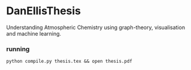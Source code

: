 # DanEllisThesis
Understanding Atmospheric Chemistry using graph-theory, visualisation and machine learning.

### running 
`python compile.py thesis.tex && open thesis.pdf`

